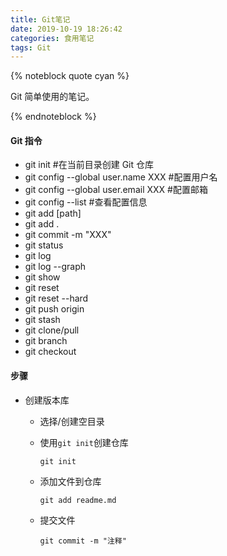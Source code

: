 ```yaml
---
title: Git笔记
date: 2019-10-19 18:26:42
categories: 食用笔记
tags: Git
---
```


{% noteblock quote cyan %}

Git 简单使用的笔记。

{% endnoteblock %}

<!-- more -->

#### Git 指令

- git init #在当前目录创建 Git 仓库
- git config --global user.name XXX #配置用户名
- git config --global user.email XXX #配置邮箱
- git config --list #查看配置信息
- git add [path]
- git add .
- git commit -m "XXX"
- git status
- git log
- git log --graph
- git show
- git reset
- git reset --hard
- git push origin
- git stash
- git clone/pull
- git branch
- git checkout

#### 步骤

- 创建版本库

  - 选择/创建空目录

  - 使用`git init`创建仓库

    ```shell
    git init
    ```

  - 添加文件到仓库

    ```shell
    git add readme.md
    ```

  - 提交文件

    ```shell
    git commit -m "注释"
    ```
